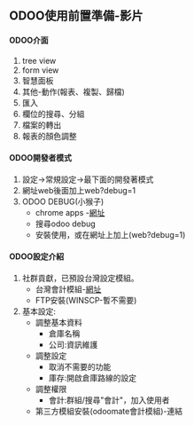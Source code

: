 ## ODOO使用前置準備-影片
#### ODOO介面
1. tree view
2. form view
3. 智慧面板
4. 其他-動作(報表、複製、歸檔)
5. 匯入
6. 欄位的搜尋、分組
7. 檔案的轉出
8. 報表的顏色調整

#### ODOO開發者模式
1. 設定->常規設定->最下面的開發著模式
2. 網址web後面加上web?debug=1
3. ODOO DEBUG(小猴子)    
   + chrome apps -[網址](https://chrome.google.com/webstore/category/extensions?hl=zh-TW)
   + 搜尋odoo debug
   + 安裝使用，或在網址上加上(web?debug=1)

#### ODOO設定介紹
1. 社群貢獻，已預設台灣設定模組。
   + 台灣會計模組-[網址](https://apps.odoo.com/apps/modules/14.0/l10n_tw_standard_ifrss/)
   + FTP安裝(WINSCP-暫不需要)
2. 基本設定:
   + 調整基本資料
     + 倉庫名稱
     + 公司:資訊維護
   + 調整設定
     + 取消不需要的功能
     + 庫存:開啟倉庫路線的設定
   + 調整權限
     + 會計:群組/搜尋"會計"，加入使用者
   + 第三方模組安裝(odoomate會計模組)-連結








